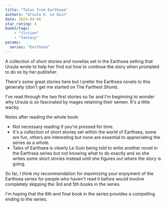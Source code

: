 ```yaml
---
title: "Tales from Earthsea"
authors: "Ursula K. Le Guin"
date: 2024-04-06
star_rating: 4
books/tags:
    - "fiction"
    - "fantasy"
params:
  series: "Earthsea"
---
```


A collection of short stories and novellas set in the Earthsea setting that Ursula wrote to help her find out how to continue the story when prompted to do so by her publisher.

There's some great stories here but I prefer the Earthsea novels to this generally (don't get me started on The Farthest Shore).

<!--more--> 

I've read through the two first stories so far and I'm beginning to wonder why Ursula is so fascinated by mages retaining their semen. It's a little wacky.

Notes after reading the whole book:

- Not necessary reading if you're pressed for time.
- It's a collection of short stories set within the world of Earthsea, some are fun, others are interesting but none are essential to appreciating the series as a whole.
- Tales of Earthsea is clearly Le Guin being told to write another novel in the Earthsea series but not knowing what to do exactly and so she writes some short stories instead until she figures out where the story is going.

So far, I think my recommendation for maximizing your enjoyment of the Earthsea series for people who haven't read it before would involve completely skipping the 3rd and 5th books in the series.

I'm hoping that the 6th and final book in the series provides a compelling ending to the series.